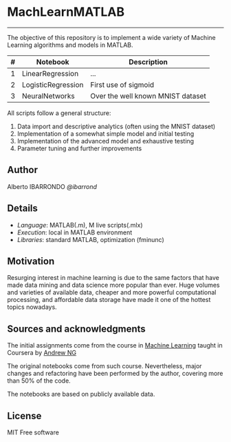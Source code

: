 # MachLearnMATLAB
----------
The objective of this repository is to implement a wide variety of Machine Learning algorithms and models in MATLAB.  

| # | Notebook | Description |
| --- |----------|-------------|
|1|LinearRegression| ...|
|2|LogisticRegression| First use of sigmoid |
|3|NeuralNetworks| Over the well known MNIST dataset |

All scripts follow a general structure:
1. Data import and descriptive analytics (often using the MNIST dataset)
2. Implementation of a somewhat simple model and initial testing
3. Implementation of the advanced model and exhaustive testing
4. Parameter tuning and further improvements

## Author
Alberto IBARRONDO *@ibarrond*

## Details
* _Language_: MATLAB(.m), M live scripts(.mlx)
* _Execution_: local in MATLAB environment
* _Libraries_: standard MATLAB, optimization (fminunc)

## Motivation
Resurging interest in machine learning is due to the same factors that have made data mining and data science more popular than ever. Huge volumes and varieties of available data, cheaper and more powerful computational processing, and affordable data storage have made it one of the hottest topics nowadays.

## Sources and acknowledgments
The initial assignments come from the course in [Machine Learning](https://www.coursera.org/learn/machine-learning/home/welcome) taught in Coursera by [Andrew NG](http://www.andrewng.org/)

The original notebooks come from such course. Nevertheless, major changes and refactoring have been performed by the author, covering more than 50% of the code.  

The notebooks are based on publicly available data.

## License
MIT Free software
